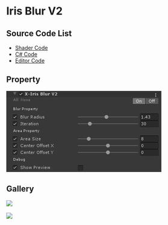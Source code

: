 
# Iris Blur V2

## Source Code List
- [Shader Code](Shader/IrisBlurV2.shader)
- [C# Code](IrisBlurV2.cs)
- [Editor Code](Editor/IrisBlurV2Editor.cs)


## Property
![](../../../../Media/Blur/IrisBlurV2/IrisBlurV2Property.png)

## Gallery
![](../../../../Media/Blur/IrisBlurV2/IrisBlurV2.png)

![](../../../../Media/Blur/IrisBlurV2/IrisBlurV2.gif)